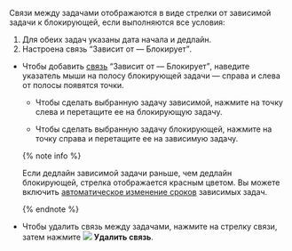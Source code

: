 Связи между задачами отображаются в виде стрелки от зависимой задачи к блокирующей, если выполняются все условия:

   1. Для обеих задач указаны дата начала и дедлайн.
   1. Настроена связь <q>Зависит от — Блокирует</q>.

* Чтобы добавить [связь](../../tracker/user/links.md) <q>Зависит от — Блокирует</q>, наведите указатель мыши на полосу блокирующей задачи — справа и слева от полосы появятся точки. 
   
   * Чтобы сделать выбранную задачу зависимой, нажмите на точку слева и перетащите ее на блокирующую задачу. 

   * Чтобы сделать выбранную задачу блокирующей, нажмите на точку справа и перетащите ее на зависимую задачу.
   
   {% note info %}

   Если дедлайн зависимой задачи раньше, чем дедлайн блокирующей, стрелка отображается красным цветом. Вы можете включить [автоматическое изменение сроков](#timing) зависимых задач.

   {% endnote %}

* Чтобы удалить связь между задачами, нажмите на стрелку связи, затем нажмите ![](../../_assets/tracker/svg/del-link.svg) **Удалить связь**.

